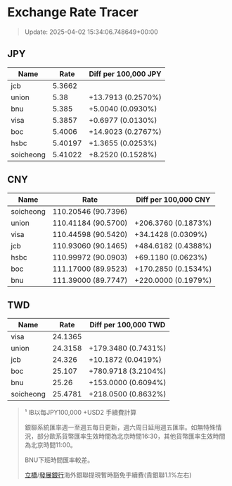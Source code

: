 # Exchange Rate Tracer

> Update: 2025-04-02 15:34:06.748649+00:00

## JPY

| Name      |    Rate | Diff per 100,000 JPY   |
|-----------|---------|------------------------|
| jcb       | 5.3662  |                        |
| union     | 5.38    | +13.7913 (0.2570%)     |
| bnu       | 5.385   | +5.0040 (0.0930%)      |
| visa      | 5.3857  | +0.6977 (0.0130%)      |
| boc       | 5.4006  | +14.9023 (0.2767%)     |
| hsbc      | 5.40197 | +1.3655 (0.0253%)      |
| soicheong | 5.41022 | +8.2520 (0.1528%)      |

## CNY

| Name      | Rate                | Diff per 100,000 CNY   |
|-----------|---------------------|------------------------|
| soicheong | 110.20546	(90.7396) |                        |
| union     | 110.41184	(90.5700) | +206.3760 (0.1873%)    |
| visa      | 110.44598	(90.5420) | +34.1428 (0.0309%)     |
| jcb       | 110.93060	(90.1465) | +484.6182 (0.4388%)    |
| hsbc      | 110.99972	(90.0903) | +69.1180 (0.0623%)     |
| boc       | 111.17000	(89.9523) | +170.2850 (0.1534%)    |
| bnu       | 111.39000	(89.7747) | +220.0000 (0.1979%)    |

## TWD

| Name      |    Rate | Diff per 100,000 TWD   |
|-----------|---------|------------------------|
| visa      | 24.1365 |                        |
| union     | 24.3158 | +179.3480 (0.7431%)    |
| jcb       | 24.326  | +10.1872 (0.0419%)     |
| boc       | 25.107  | +780.9718 (3.2104%)    |
| bnu       | 25.26   | +153.0000 (0.6094%)    |
| soicheong | 25.4781 | +218.0500 (0.8632%)    |


> ¹ IB以每JPY100,000 +USD2 手續費計算
>
> 銀聯系統匯率週一至週五每日更新，週六周日延用週五匯率。如無特殊情況，部分歐系貨幣匯率生效時間為北京時間16:30，其他貨幣匯率生效時間為北京時間11:00。
>
> BNU下班時間匯率較差。
>
> [立橋](https://www.wlbank.com.mo/uploads/ueditor/file/20181211/1544536513900230.pdf)/[發展銀行](https://www.mdb.com.mo/Service_Charges_20230728.pdf)海外銀聯提現暫時豁免手續費(貴銀聯1.1%左右)

